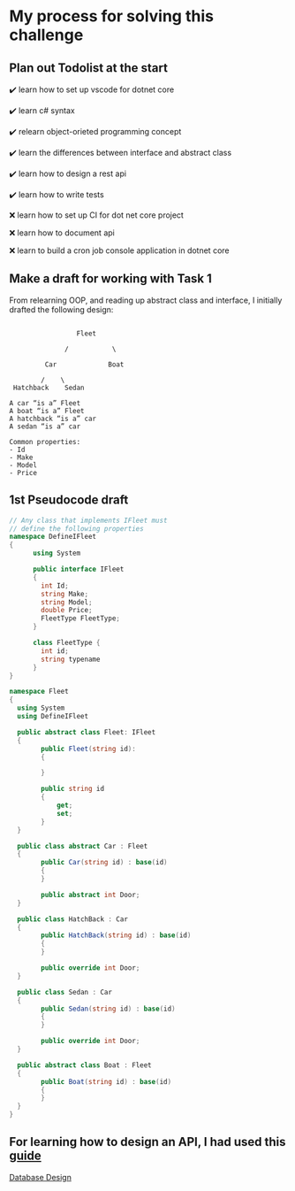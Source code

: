 # My process for solving this challenge

## Plan out Todolist at the start

:heavy_check_mark: learn how to set up vscode for dotnet core

:heavy_check_mark: learn c# syntax

:heavy_check_mark: relearn object-orieted programming concept

:heavy_check_mark: learn the differences between interface and abstract class

:heavy_check_mark: learn how to design a rest api

:heavy_check_mark: learn how to write tests

:x: learn how to set up CI for dot net core project

:x: learn how to document api

:x: learn to build a cron job console application in dotnet core

## Make a draft for working with Task 1

From relearning OOP, and reading up abstract class and interface, I initially drafted the following design:

```

                 Fleet

              /           \

         Car             Boat

        /    \
 Hatchback    Sedan

A car “is a” Fleet
A boat “is a” Fleet
A hatchback “is a” car
A sedan “is a” car

Common properties:
- Id
- Make
- Model
- Price

```

## 1st Pseudocode draft

```csharp
// Any class that implements IFleet must
// define the following properties
namespace DefineIFleet
{
      using System

      public interface IFleet
      {
        int Id;
        string Make;
        string Model;
        double Price;
        FleetType FleetType;
      }

      class FleetType {
        int id;
        string typename
      }
}

namespace Fleet
{
  using System
  using DefineIFleet

  public abstract class Fleet: IFleet
  {
        public Fleet(string id):
        {

        }

        public string id
        {
            get;
            set;
        }
  }

  public class abstract Car : Fleet
  {
        public Car(string id) : base(id)
        {
        }

        public abstract int Door;
  }

  public class HatchBack : Car
  {
        public HatchBack(string id) : base(id)
        {
        }

        public override int Door;
  }

  public class Sedan : Car
  {
        public Sedan(string id) : base(id)
        {
        }

        public override int Door;
  }

  public abstract class Boat : Fleet
  {
        public Boat(string id) : base(id)
        {
        }
  }
}


```

## For learning how to design an API, I had used this [guide](https://medium.com/@factoryhr/how-to-build-a-good-api-relationships-and-endpoints-8b07aa37097c)

[Database Design]()

